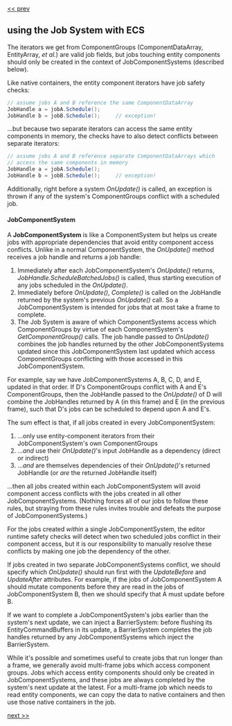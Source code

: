 [\<\< prev](ecs.md)

## using the Job System with ECS

The iterators we get from ComponentGroups (ComponentDataArray, EntityArray, *et al.*) are valid job fields, but jobs touching entity components should only be created in the context of JobComponentSystems (described below).

Like native containers, the entity component iterators have job safety checks:

```csharp
// assume jobs A and B reference the same ComponentDataArray
JobHandle a = jobA.Schedule();
JobHandle b = jobB.Schedule();     // exception!
```

...but because two separate iterators can access the same entity components in memory, the checks have to also detect conflicts between separate iterators:

```csharp
// assume jobs A and B reference separate ComponentDataArrays which 
// access the same components in memory
JobHandle a = jobA.Schedule();
JobHandle b = jobB.Schedule();     // exception!
```

Additionally, right before a system *OnUpdate()* is called, an exception is thrown if any of the system's ComponentGroups conflict with a scheduled job.

#### JobComponentSystem

A **JobComponentSystem** is like a ComponentSystem but helps us create jobs with appropriate dependencies that avoid entity component access conflicts. Unlike in a normal ComponentSystem, the *OnUpdate()* method receives a job handle and returns a job handle:

1. Immediately after each JobComponentSystem's *OnUpdate()* returns, *JobHandle.ScheduleBatchedJobs()* is called, thus starting execution of any jobs scheduled in the *OnUpdate()*.
2. Immediately before *OnUpdate()*, *Complete()* is called on the JobHandle returned by the system's previous *OnUpdate()* call. So a JobComponentSystem is intended for jobs that at most take a frame to complete.
3. The Job System is aware of which ComponentSystems access which ComponentGroups by virtue of each ComponentSystem's *GetComponentGroup()* calls. The job handle passed to *OnUpdate()* combines the job handles returned by the other JobComponentSystems updated since this JobComponentSystem last updated which access ComponentGroups conflicting with those accessed in this JobComponentSystem.

For example, say we have JobComponentSystems A, B, C, D, and E, updated in that order. If D's ComponentGroups conflict with A and E's ComponentGroups, then the JobHandle passed to the *OnUpdate()* of D will combine the JobHandles returned by A (in this frame) and E (in the previous frame), such that D's jobs can be scheduled to depend upon A and E's.

The sum effect is that, if all jobs created in every JobComponentSystem:

1. ...only use entity-component iterators from their JobComponentSystem's own ComponentGroups
2. ...*and* use their *OnUpdate()*'s input JobHandle as a dependency (direct or indirect)
3. ...*and* are themselves dependencies of their *OnUpdate()*'s returned JobHandle (or *are* the returned JobHandle itself) 

...then all jobs created within each JobComponentSystem will avoid component access conflicts with the jobs created in all other JobComponentSystems. (Nothing forces all of our jobs to follow these rules, but straying from these rules invites trouble and defeats the purpose of JobComponentSystems.)

For the jobs created *within* a single JobComponentSystem, the editor runtime safety checks will detect when two scheduled jobs conflict in their component access, but it is our responsibility to manually resolve these conflicts by making one job the dependency of the other.

If jobs created in two separate JobComponentSystems conflict, we should specify which *OnUpdate()* should run first with the *UpdateBefore* and *UpdateAfter* attributes. For example, if the jobs of JobComponentSystem A should mutate components before they are read in the jobs of JobComponentSystem B, then we should specify that A must update before B.

If we want to complete a JobComponentSystem's jobs earlier than the system's next update, we can inject a BarrierSystem: before flushing its EntityCommandBuffers in its update, a BarrierSystem completes the job handles returned by any JobComponentSystems which inject the BarrierSystem.

While it's possible and sometimes useful to create jobs that run longer than a frame, we generally avoid multi-frame jobs which access component groups. Jobs which access entity components should only be created in JobComponentSystems, and these jobs are always completed by the system's next update at the latest. For a multi-frame job which needs to read entity components, we can copy the data to native containers and then use those native containers in the job.

[next \>\>](hybrid_ecs.md)
